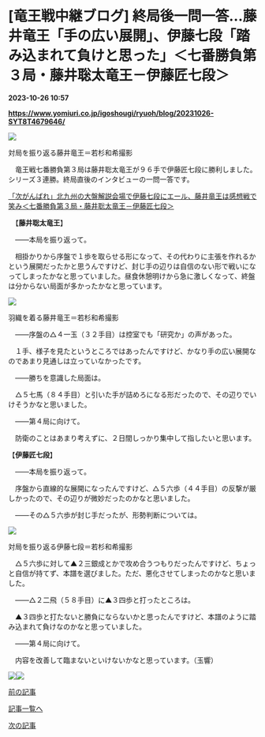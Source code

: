 # [竜王戦中継ブログ] 終局後一問一答…藤井竜王「手の広い展開」、伊藤七段「踏み込まれて負けと思った」＜七番勝負第３局・藤井聡太竜王－伊藤匠七段＞

**2023-10-26 10:57**

**https://www.yomiuri.co.jp/igoshougi/ryuoh/blog/20231026-SYT8T4679646/**

![](https://www.yomiuri.co.jp/media/2023/10/%E7%AC%AC3%E5%B1%802%E6%97%A5%E7%9B%AE_%E7%B5%82%E5%B1%80%E5%BE%8C001%E8%81%A1%E5%A4%AA-scaled.jpg)

対局を振り返る藤井竜王＝若杉和希撮影

　竜王戦七番勝負第３局は藤井聡太竜王が９６手で伊藤匠七段に勝利しました。シリーズ３連勝。終局直後のインタビューの一問一答です。

[「次がんばれ」北九州の大盤解説会場で伊藤七段にエール、藤井竜王は感想戦で笑み＜七番勝負第３局・藤井聡太竜王－伊藤匠七段＞](https://www.yomiuri.co.jp/igoshougi/ryuoh/blog/20231026-SYT8T4679758/)

　【**藤井聡太竜王**】

　――本局を振り返って。

　相掛かりから序盤で１歩を取らせる形になって、その代わりに主張を作れるかという展開だったかと思うんですけど、封じ手の辺りは自信のない形で戦いになってしまったかなと思っていました。昼食休憩明けから急に激しくなって、終盤は分からない局面が多かったかなと思っています。

![](https://www.yomiuri.co.jp/media/2023/10/%E7%AC%AC3%E5%B1%802%E6%97%A5%E7%9B%AE_%E7%B5%82%E5%B1%80%E5%BE%8C011%E8%81%A1%E5%A4%AA%E7%BE%BD%E7%B9%94-scaled-e1698315671647.jpg)

羽織を着る藤井竜王＝若杉和希撮影

　――序盤の△４一玉（３２手目）は控室でも「研究か」の声があった。

　１手、様子を見たというところではあったんですけど、かなり手の広い展開なのであまり見通しは立っていなかったです。

　――勝ちを意識した局面は。

　△５七馬（８４手目）と引いた手が詰めろになる形だったので、その辺りでいけそうかなと思いました。

　――第４局に向けて。

　防衛のことはあまり考えずに、２日間しっかり集中して指したいと思います。

【**伊藤匠七段**】

　――本局を振り返って。

　序盤から直線的な展開になったんですけど、△５六歩（４４手目）の反撃が厳しかったので、その辺りが微妙だったのかなと思いました。

　――その△５六歩が封じ手だったが、形勢判断については。

![](https://www.yomiuri.co.jp/media/2023/10/%E7%AC%AC3%E5%B1%802%E6%97%A5%E7%9B%AE_%E7%B5%82%E5%B1%80%E5%BE%8C007%E5%8C%A0-scaled-e1698315742283.jpg)

対局を振り返る伊藤七段＝若杉和希撮影

　△５六歩に対して▲２三銀成とかで攻め合うつもりだったんですけど、ちょっと自信が持てず、本譜を選びました。ただ、悪化させてしまったのかなと思いました。

　――△２二飛（５８手目）に▲３四歩と打ったところは。

　▲３四歩と打たないと勝負にならないかと思ったんですけど、本譜のように踏み込まれて負けなのかなと思っていました。

　――第４局に向けて。

　内容を改善して臨まないといけないかなと思っています。（玉響）

![](https://www.yomiuri.co.jp/media/2023/10/%E7%AC%AC3%E5%B1%802%E6%97%A5%E7%9B%AE_%E7%B5%82%E5%B1%80%E5%BE%8C014%E5%8C%A0-scaled.jpg)![](https://www.yomiuri.co.jp/media/2023/10/%E7%AC%AC3%E5%B1%802%E6%97%A5%E7%9B%AE_%E7%B5%82%E5%B1%80%E5%BE%8C015%E8%81%A1%E5%A4%AA-scaled.jpg)

[前の記事](https://www.yomiuri.co.jp/igoshougi/ryuoh/blog/20231026-SYT8T4679468/)

[記事一覧へ](https://www.yomiuri.co.jp/feature/titlelist/%E7%AC%AC%EF%BC%93%EF%BC%96%E6%9C%9F%E4%B8%83%E7%95%AA%E5%8B%9D%E8%B2%A0%E7%AC%AC%EF%BC%93%E5%B1%80/)

[次の記事](https://www.yomiuri.co.jp/igoshougi/ryuoh/blog/20231026-SYT8T4679758/)